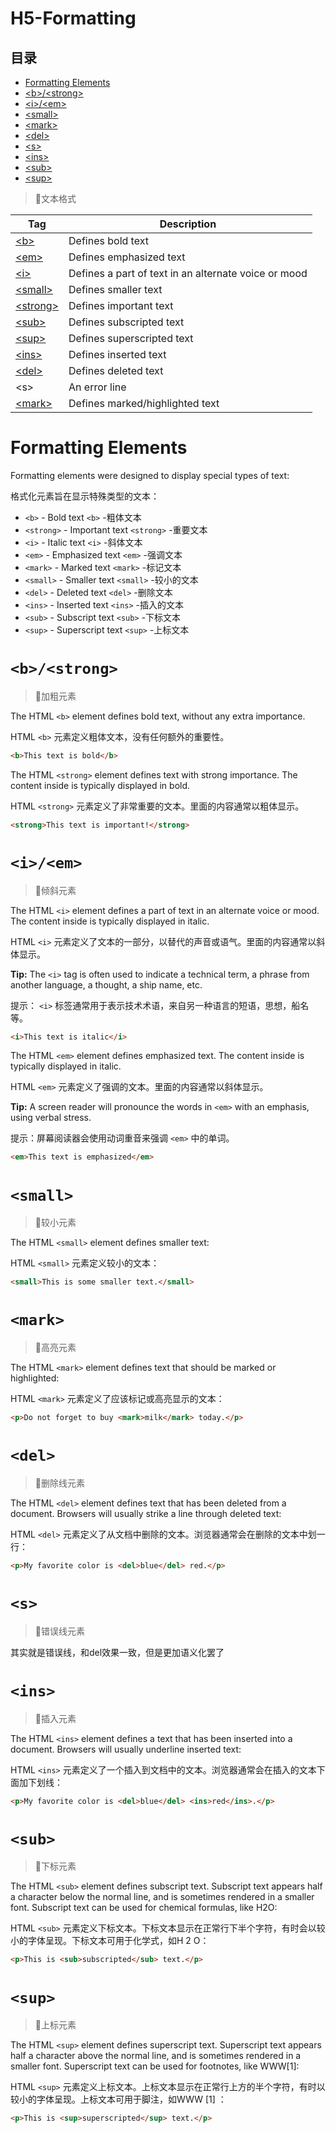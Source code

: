 # H5-Formatting&#x20;

## 目录

-   [Formatting Elements](#Formatting-Elements)
-   [\<b>/\<strong> ](#bstrong-)
-   [\<i>/\<em>](#iem)
-   [\<small>](#small)
-   [\<mark>](#mark)
-   [\<del> ](#del-)
-   [\<s>](#s)
-   [\<ins>](#ins)
-   [\<sub> ](#sub-)
-   [\<sup> ](#sup-)

> 📌文本格式

| Tag                                                                   | Description                                          |
| --------------------------------------------------------------------- | ---------------------------------------------------- |
| [\<b>](https://www.w3schools.com/tags/tag_b.asp "<b>")                | Defines bold text                                    |
| [\<em>](https://www.w3schools.com/tags/tag_em.asp "<em>")             | Defines emphasized text                              |
| [\<i>](https://www.w3schools.com/tags/tag_i.asp "<i>")                | Defines a part of text in an alternate voice or mood |
| [\<small>](https://www.w3schools.com/tags/tag_small.asp "<small>")    | Defines smaller text                                 |
| [\<strong>](https://www.w3schools.com/tags/tag_strong.asp "<strong>") | Defines important text                               |
| [\<sub>](https://www.w3schools.com/tags/tag_sub.asp "<sub>")          | Defines subscripted text                             |
| [\<sup>](https://www.w3schools.com/tags/tag_sup.asp "<sup>")          | Defines superscripted text                           |
| [\<ins>](https://www.w3schools.com/tags/tag_ins.asp "<ins>")          | Defines inserted text                                |
| [\<del>](https://www.w3schools.com/tags/tag_del.asp "<del>")          | Defines deleted text                                 |
| \<s>                                                                  | An error line                                        |
| [\<mark>](https://www.w3schools.com/tags/tag_mark.asp "<mark>")       | Defines marked/highlighted text                      |

# Formatting Elements

Formatting elements were designed to display special types of text: &#x20;

格式化元素旨在显示特殊类型的文本：

-   `<b>` - Bold text `<b>` -粗体文本
-   `<strong>` - Important text `<strong>` -重要文本
-   `<i>` - Italic text `<i>` -斜体文本
-   `<em>` - Emphasized text `<em>` -强调文本
-   `<mark>` - Marked text `<mark>` -标记文本
-   `<small>` - Smaller text `<small>` -较小的文本
-   `<del>` - Deleted text `<del>` -删除文本
-   `<ins>` - Inserted text `<ins>` -插入的文本
-   `<sub>` - Subscript text `<sub>` -下标文本
-   `<sup>` - Superscript text `<sup>` -上标文本

# `<b>/<strong> `

> 📌加粗元素

The HTML `<b>` element defines bold text, without any extra importance.

HTML `<b>` 元素定义粗体文本，没有任何额外的重要性。

```html
<b>This text is bold</b>
```

The HTML `<strong>` element defines text with strong importance. The content inside is typically displayed in bold.

HTML `<strong>` 元素定义了非常重要的文本。里面的内容通常以粗体显示。

```html
<strong>This text is important!</strong>
```

# `<i>/<em>`

> 📌倾斜元素

The HTML `<i>` element defines a part of text in an alternate voice or mood. The content inside is typically displayed in italic.

HTML `<i>` 元素定义了文本的一部分，以替代的声音或语气。里面的内容通常以斜体显示。

**Tip:** The `<i>` tag is often used to indicate a technical term, a phrase from another language, a thought, a ship name, etc.

提示： `<i>` 标签通常用于表示技术术语，来自另一种语言的短语，思想，船名等。

```html
<i>This text is italic</i>
```

The HTML `<em>` element defines emphasized text. The content inside is typically displayed in italic.

HTML `<em>` 元素定义了强调的文本。里面的内容通常以斜体显示。

**Tip:** A screen reader will pronounce the words in `<em>` with an emphasis, using verbal stress.

提示：屏幕阅读器会使用动词重音来强调 `<em>` 中的单词。

```html
<em>This text is emphasized</em>
```

# `<small>`

> 📌较小元素

The HTML `<small>` element defines smaller text:

HTML `<small>` 元素定义较小的文本：

```html
<small>This is some smaller text.</small>
```

# `<mark>`

> 📌高亮元素

The HTML `<mark>` element defines text that should be marked or highlighted:

HTML `<mark>` 元素定义了应该标记或高亮显示的文本：

```html
<p>Do not forget to buy <mark>milk</mark> today.</p>
```

# `<del> `

> 📌删除线元素

The HTML `<del>` element defines text that has been deleted from a document. Browsers will usually strike a line through deleted text:

HTML `<del>` 元素定义了从文档中删除的文本。浏览器通常会在删除的文本中划一行：

```html
<p>My favorite color is <del>blue</del> red.</p>
```

# `<s>`

> 📌错误线元素

其实就是错误线，和del效果一致，但是更加语义化罢了

# `<ins>`

> 📌插入元素

The HTML `<ins>` element defines a text that has been inserted into a document. Browsers will usually underline inserted text:

HTML `<ins>` 元素定义了一个插入到文档中的文本。浏览器通常会在插入的文本下面加下划线：

```html
<p>My favorite color is <del>blue</del> <ins>red</ins>.</p>
```

# `<sub> `

> 📌下标元素

The HTML `<sub>` element defines subscript text. Subscript text appears half a character below the normal line, and is sometimes rendered in a smaller font. Subscript text can be used for chemical formulas, like H2O:

HTML `<sub>` 元素定义下标文本。下标文本显示在正常行下半个字符，有时会以较小的字体呈现。下标文本可用于化学式，如H 2 O：

```html
<p>This is <sub>subscripted</sub> text.</p>
```

# `<sup> `

> 📌上标元素

The HTML `<sup>` element defines superscript text. Superscript text appears half a character above the normal line, and is sometimes rendered in a smaller font. Superscript text can be used for footnotes, like WWW\[1]:

HTML `<sup>` 元素定义上标文本。上标文本显示在正常行上方的半个字符，有时以较小的字体呈现。上标文本可用于脚注，如WWW \[1] ：

```html
<p>This is <sup>superscripted</sup> text.</p>
```
